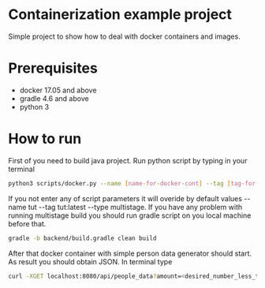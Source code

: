 # Containerization example project

Simple project to show how to deal with docker containers and images.

# Prerequisites
- docker 17.05 and above
- gradle 4.6 and above
- python 3

# How to run

First of you need to build java project.
Run python script by typing in your terminal
```bash
python3 scripts/docker.py --name [name-for-docker-cont] --tag [tag-for-docker-img] --type [default or multistage]
```

If you not enter any of script parameters it will overide by default values --name tut --tag tut:latest --type multistage.
If you have any problem with running multistage build you should run gradle script on you local machine before that.
```bash
gradle -b backend/build.gradle clean build
```

After that docker container with simple person data generator should start. As result you should obtain JSON.
In terminal type
```bash
curl -XGET localhost:8080/api/people_data?amount=<desired_number_less_than_100>
```
